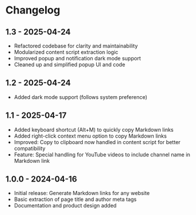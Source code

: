 # Changelog

## 1.3 - 2025-04-24

- Refactored codebase for clarity and maintainability
- Modularized content script extraction logic
- Improved popup and notification dark mode support
- Cleaned up and simplified popup UI and code

## 1.2 - 2025-04-24

- Added dark mode support (follows system preference)

## 1.1 - 2025-04-17

- Added keyboard shortcut (Alt+M) to quickly copy Markdown links
- Added right-click context menu option to copy Markdown links
- Improved: Copy to clipboard now handled in content script for better compatibility
- Feature: Special handling for YouTube videos to include channel name in Markdown link

## 1.0.0 - 2024-04-16

- Initial release: Generate Markdown links for any website
- Basic extraction of page title and author meta tags
- Documentation and product design added
